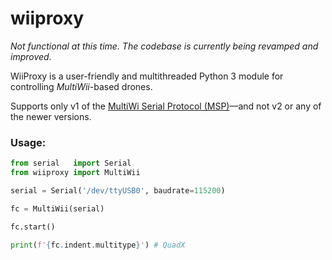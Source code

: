# wiiproxy

_Not functional at this time. The codebase is currently being revamped and improved._

WiiProxy is a user-friendly and multithreaded Python 3 module for controlling _MultiWii_-based drones.

Supports only v1 of the [MultiWi Serial Protocol (MSP)](http://www.multiwii.com/wiki/index.php?title=Multiwii_Serial_Protocol)—and not v2 or any of the newer versions.

### Usage:

```python
from serial   import Serial
from wiiproxy import MultiWii

serial = Serial('/dev/ttyUSB0', baudrate=115200)

fc = MultiWii(serial)

fc.start()

print(f'{fc.indent.multitype}') # QuadX
```
